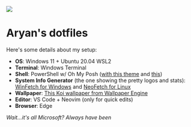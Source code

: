 ![](https://github.com/aryanprince/dotfiles/blob/main/assets/terminal.gif)

# Aryan's dotfiles
Here's some details about my setup:
* **OS**: Windows 11 + Ubuntu 20.04 WSL2
* **Terminal**: Windows Terminal
* **Shell**: PowerShell w/ Oh My Posh ([with this theme](https://gist.github.com/aryanprince/7550ee863b0ea848ab5ce0fe5791093f) and [this](https://gist.github.com/aryanprince/93710640e69d3fd16bb10e66f16b7ae3))
* **System Info Generator** (the one showing the pretty logos and stats): [WinFetch for Windows](https://github.com/lptstr/winfetch) and [NeoFetch for Linux](https://github.com/dylanaraps/neofetch)
* **Wallpaper**: [This Koi wallpaper from Wallpaper Engine](https://steamcommunity.com/sharedfiles/filedetails/?id=2200250797)
* **Editor**: VS Code + Neovim (only for quick edits)
* **Browser**: Edge

*Wait...it's all Microsoft? Always have been*
